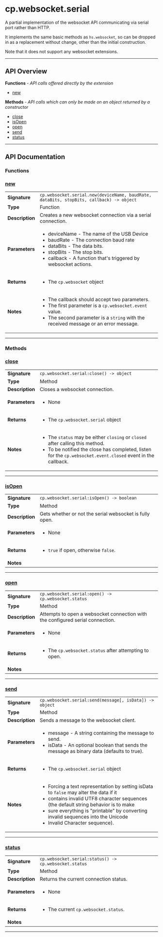 # cp.websocket.serial

A partial implementation of the websocket API communicating
via serial port rather than HTTP.

It implements the same basic methods as `hs.websocket`, so can
be dropped in as a replacement without change, other than the
initial construction.

Note that it does not support any websocket extensions.

---

## API Overview
**Functions** - _API calls offered directly by the extension_
 * [new](#new)

**Methods** - _API calls which can only be made on an object returned by a constructor_
 * [close](#close)
 * [isOpen](#isopen)
 * [open](#open)
 * [send](#send)
 * [status](#status)


---

## API Documentation

### Functions


### [new](#new)

|                                             |                                                                                     |
| --------------------------------------------|-------------------------------------------------------------------------------------|
| **Signature**                               | `cp.websocket.serial.new(deviceName, baudRate, dataBits, stopBits, callback) -> object`                                                                    |
| **Type**                                    | Function                                                                     |
| **Description**                             | Creates a new websocket connection via a serial connection.                                                                     |
| **Parameters**                              | <ul><li>deviceName - The name of the USB Device</li><li>baudRate - The connection baud rate</li><li>dataBits - The data bits.</li><li>stopBits - The stop bits.</li><li>callback - A function that's triggered by websocket actions.</li></ul> |
| **Returns**                                 | <ul><li>The `cp.websocket` object</li></ul>          |
| **Notes**                                   | <ul><li>The callback should accept two parameters.</li><li>The first parameter is a `cp.websocket.event` value.</li><li>The second parameter is a `string` with the received message or an error message.</li></ul>                |

---
### Methods


### [close](#close)

|                                             |                                                                                     |
| --------------------------------------------|-------------------------------------------------------------------------------------|
| **Signature**                               | `cp.websocket.serial:close() -> object`                                                                    |
| **Type**                                    | Method                                                                     |
| **Description**                             | Closes a websocket connection.                                                                     |
| **Parameters**                              | <ul><li>None</li></ul> |
| **Returns**                                 | <ul><li>The `cp.websocket.serial` object</li></ul>          |
| **Notes**                                   | <ul><li>The `status` may be either `closing` or `closed` after calling this method.</li><li>To be notified the close has completed, listen for the `cp.websocket.event.closed` event in the callback.</li></ul>                |

---

### [isOpen](#isopen)

|                                             |                                                                                     |
| --------------------------------------------|-------------------------------------------------------------------------------------|
| **Signature**                               | `cp.websocket.serial:isOpen() -> boolean`                                                                    |
| **Type**                                    | Method                                                                     |
| **Description**                             | Gets whether or not the serial websocket is fully open.                                                                     |
| **Parameters**                              | <ul><li>None</li></ul> |
| **Returns**                                 | <ul><li>`true` if open, otherwise `false`.</li></ul>          |
| **Notes**                                   | <ul></ul>                |

---

### [open](#open)

|                                             |                                                                                     |
| --------------------------------------------|-------------------------------------------------------------------------------------|
| **Signature**                               | `cp.websocket.serial:open() -> cp.websocket.status`                                                                    |
| **Type**                                    | Method                                                                     |
| **Description**                             | Attempts to open a websocket connection with the configured serial connection.                                                                     |
| **Parameters**                              | <ul><li>None</li></ul> |
| **Returns**                                 | <ul><li>The `cp.websocket.status` after attempting to open.</li></ul>          |
| **Notes**                                   | <ul></ul>                |

---

### [send](#send)

|                                             |                                                                                     |
| --------------------------------------------|-------------------------------------------------------------------------------------|
| **Signature**                               | `cp.websocket.serial:send(message[, isData]) -> object`                                                                    |
| **Type**                                    | Method                                                                     |
| **Description**                             | Sends a message to the websocket client.                                                                     |
| **Parameters**                              | <ul><li>message - A string containing the message to send.</li><li>isData - An optional boolean that sends the message as binary data (defaults to true).</li></ul> |
| **Returns**                                 | <ul><li>The `cp.websocket.serial` object</li></ul>          |
| **Notes**                                   | <ul><li>Forcing a text representation by setting isData to `false` may alter the data if it</li><li>  contains invalid UTF8 character sequences (the default string behavior is to make</li><li>  sure everything is "printable" by converting invalid sequences into the Unicode</li><li>  Invalid Character sequence).</li></ul>                |

---

### [status](#status)

|                                             |                                                                                     |
| --------------------------------------------|-------------------------------------------------------------------------------------|
| **Signature**                               | `cp.websocket.serial:status() -> cp.websocket.status`                                                                    |
| **Type**                                    | Method                                                                     |
| **Description**                             | Returns the current connection status.                                                                     |
| **Parameters**                              | <ul><li>None</li></ul> |
| **Returns**                                 | <ul><li>The current `cp.websocket.status`.</li></ul>          |
| **Notes**                                   | <ul></ul>                |

---
